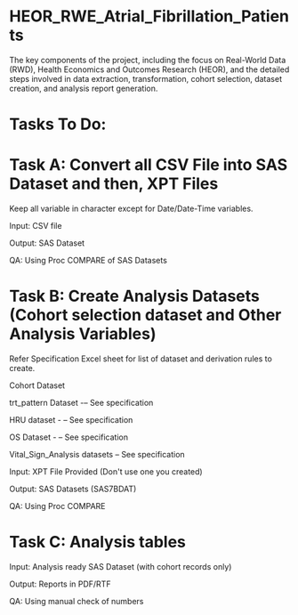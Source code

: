 # HEOR_RWE_Atrial_Fibrillation_Patients
 The key components of the project, including the focus on Real-World Data (RWD), Health Economics and Outcomes Research (HEOR), and the detailed steps involved in data extraction, transformation, cohort selection, dataset creation, and analysis report generation.


# Tasks To Do:

# Task A: Convert all CSV File into SAS Dataset and then, XPT Files

Keep all variable in character except for Date/Date-Time variables.

Input: CSV file

Output: SAS Dataset

QA: Using Proc COMPARE of SAS Datasets

# Task B: Create Analysis Datasets (Cohort selection dataset and Other Analysis Variables)

Refer Specification Excel sheet for list of dataset and derivation rules to create.

Cohort Dataset

trt_pattern Dataset -– See specification

HRU dataset - – See specification

OS Dataset - – See specification

Vital_Sign_Analysis datasets – See specification


Input: XPT File Provided (Don't use one you created)

Output: SAS Datasets (SAS7BDAT) 

QA: Using Proc COMPARE


# Task C: Analysis tables

Input: Analysis ready SAS Dataset (with cohort records only)

Output: Reports in PDF/RTF

QA: Using manual check of numbers
